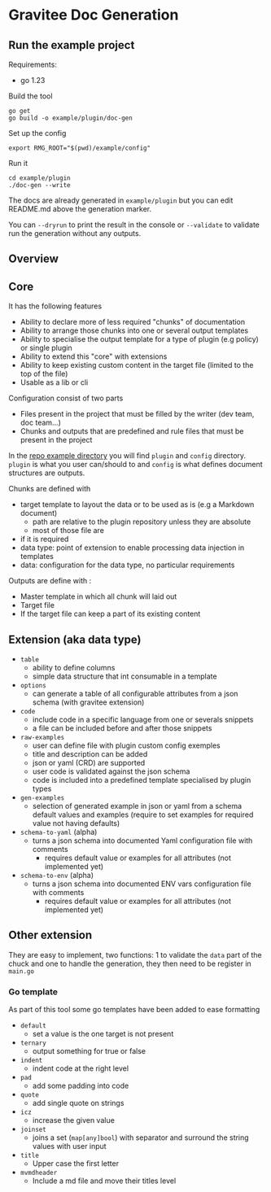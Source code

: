 # Gravitee Doc Generation

## Run the example project

Requirements:
* go 1.23

Build the tool
```shell
go get
go build -o example/plugin/doc-gen
```

Set up the config
```shell
export RMG_ROOT="$(pwd)/example/config"
```

Run it
```shell
cd example/plugin
./doc-gen --write
```

The docs are already generated in `example/plugin` but you can edit README.md above the generation marker.

You can `--dryrun` to print the result in the console or `--validate` to validate run the generation without any outputs.

## Overview

## Core

It has the following features

- Ability to declare more of less required "chunks" of documentation
- Ability to arrange those chunks into one or several output templates
- Ability to specialise the output template for a type of plugin (e.g policy)  or single plugin
- Ability to extend this "core" with extensions
- Ability to keep existing custom content in the target file (limited to the top of the file) 
- Usable as a lib or cli

Configuration consist of two parts

- Files present in the project that must be filled by the writer (dev team, doc team…)
- Chunks and outputs that are predefined and rule files that must be present in the project

In the [repo example directory](https://github.com/gravitee-io-labs/readme-gen) you  will find `plugin` and `config` directory. `plugin` is what you user can/should to and `config` is what defines document structures are outputs.

Chunks are defined with

- target template to layout the data or to be used as is (e.g a Markdown document)
    - path are relative to the plugin repository unless they are absolute
    - most of those file are 
- if it is required
- data type: point of extension to enable processing data injection in templates
- data: configuration for the data type, no particular requirements 

Outputs are define with :

- Master template in which all chunk will laid out
- Target file
- If the target file can keep a part of its existing content  

## Extension (aka data type)

- `table`
    - ability to define columns
    - simple data structure that int consumable in a template
- `options`
    - can generate a table of all configurable attributes from a json schema (with gravitee extension)
- `code`
    - include code in a specific language from one or severals snippets
    - a file can be included before and after those snippets
- `raw-examples`
    - user can define file with plugin custom config exemples
    - title and description can be added
    - json or yaml (CRD) are supported
    - user code is validated against the json schema
    - code is included into a predefined template specialised by plugin types
- `gen-examples`
    - selection of generated example in json or yaml from a schema default values and examples (require to set examples for required value not having defaults)
- `schema-to-yaml` (alpha)
    - turns a json schema into documented Yaml configuration file with comments
        - requires default value or examples for all attributes (not implemented yet)
- `schema-to-env` (alpha)
  - turns a json schema into documented ENV vars configuration file with comments
    - requires default value or examples for all attributes (not implemented yet)

## Other extension

They are easy to implement, two functions: 1 to validate the `data` part of the chuck and one to handle the generation, they then need to be register in `main.go`


### Go template

As part of this tool some go templates have been added to ease formatting

- `default`
    - set a value is the one target is not present
- `ternary`
    - output something for true or false
- `indent` 
    - indent code at the right level
- `pad` 
    - add some padding into code 
- `quote` 
    - add single quote on strings
- `icz` 
    - increase the given value
- `joinset`
    - joins a set (`map[any]bool`) with separator and surround the string values with user input
- `title` 
    - Upper case the first letter
- `mvmdheader`
    -  Include a md file and move their titles level
